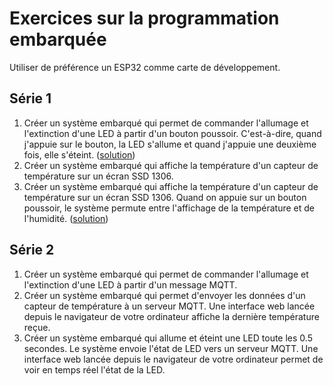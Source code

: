 # Exercices sur la programmation embarquée

Utiliser de préférence un ESP32 comme carte de développement.

## Série 1

1. Créer un système embarqué qui permet de commander l'allumage et l'extinction d'une LED à partir d'un bouton poussoir. C'est-à-dire, quand j'appuie sur le bouton, la LED s'allume et quand j'appuie une deuxième fois, elle s'éteint. ([solution](https://wokwi.com/projects/423779761299536897))
1. Créer un système embarqué qui affiche la température d'un capteur de température sur un écran SSD 1306.
1. Créer un système embarqué qui affiche la température d'un capteur de température sur un écran SSD 1306. Quand on appuie sur un bouton poussoir, le système permute entre l'affichage de la température et de l'humidité. ([solution](https://wokwi.com/projects/423779980789606401))

## Série 2

1. Créer un système embarqué qui permet de commander l'allumage et l'extinction d'une LED à partir d'un message MQTT.
1. Créer un système embarqué qui permet d'envoyer les données d'un capteur de température à un serveur MQTT. Une interface web lancée depuis le navigateur de votre ordinateur affiche la dernière température reçue.
1. Créer un système embarqué qui allume et éteint une LED toute les 0.5 secondes. Le système envoie l'état de LED vers un serveur MQTT. Une interface web lancée depuis le navigateur de votre ordinateur permet de voir en temps réel l'état de la LED.

